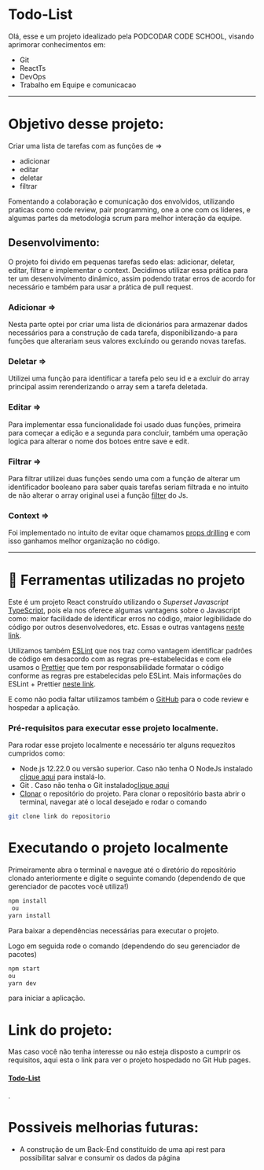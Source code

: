 # Todo-List

Olá, esse e um projeto idealizado pela PODCODAR CODE SCHOOL, visando aprimorar conhecimentos em:
  - Git
  - ReactTs
  - DevOps
  - Trabalho em Equipe e comunicacao
---

# Objetivo desse projeto:

Criar uma lista de tarefas com as funções de ⇒
  - adicionar
  - editar
  - deletar
  - filtrar

Fomentando a colaboração e comunicação dos envolvidos, utilizando praticas como code review, pair programming, one a one com os líderes, e algumas partes da metodologia scrum para melhor interação da equipe.

## Desenvolvimento:

O projeto foi divido em pequenas tarefas sedo elas: adicionar, deletar, editar, filtrar e implementar o context. Decidimos utilizar essa prática para ter um desenvolvimento dinâmico, assim podendo tratar erros de acordo for necessário e também para usar a prática de pull request.

   ### Adicionar ⇒
  Nesta parte optei por criar uma lista de dicionários para armazenar dados necessários para a construção de cada tarefa, disponibilizando-a para funções que alterariam seus valores excluindo ou gerando novas tarefas.
  ### Deletar ⇒
  Utilizei uma função para identificar a tarefa pelo seu id e a excluir do array principal assim rerenderizando o array sem a tarefa deletada.
  ### Editar ⇒
  Para implementar essa funcionalidade foi usado duas funções, primeira para começar a edição e a segunda para concluir, também uma operação logica para alterar o nome dos botoes entre save e edit.
  ### Filtrar ⇒
  Para filtrar utilizei duas funções sendo uma com a função de alterar um identificador booleano para saber quais tarefas seriam filtrada e no intuito de não alterar o array original usei a função [filter](https://developer.mozilla.org/pt-BR/docs/Web/JavaScript/Reference/Global_Objects/Array/filter) do Js.
  ### Context ⇒
  Foi implementado no intuito de evitar oque chamamos [props drilling](https://www.alura.com.br/artigos/prop-drilling-no-react-js) e com isso ganhamos melhor organização no código.

---

# :toolbox: Ferramentas utilizadas no projeto

Este é um projeto React construído utilizando o _Superset Javascript_ [TypeScript](https://www.typescriptlang.org/), pois ela nos oferece algumas vantagens sobre o Javascript como: maior facilidade de identificar erros no código, maior legibilidade do código por outros desenvolvedores, etc.  Essas e outras vantagens [neste link](https://kenzie.com.br/blog/typescript/).

Utilizamos também [ESLint](https://eslint.org/) que nos traz como vantagem identificar padrões de código em desacordo com as regras pre-estabelecidas e com ele usamos o [Prettier](https://marketplace.visualstudio.com/items?itemName=esbenp.prettier-vscode) que tem por responsabilidade formatar o código conforme as regras pre estabelecidas pelo ESLint. Mais informações do ESLint + Prettier [neste link](https://medium.com/cwi-software/eslint-prettier-a-dupla-perfeita-para-produtividade-e-padroniza%C3%A7%C3%A3o-de-c%C3%B3digo-6a7730cfa358).

E como não podia faltar utilizamos também o [GitHub](https://www.remessaonline.com.br/blog/github/?utm_id=8625638102&matchtype=&placement=&adgroupid=87163560379&loc_interest_ms=&loc_physical_ms=1032008&network=g&target=&adposition=&utm_source=google&utm_medium=cpc&utm_campaign=RM_Search_Desk_DSA_Blog_PF&utm_term=&utm_content=557101616375&gclid=CjwKCAjwve2TBhByEiwAaktM1Pu1F2tqxxXOBPAoSsU2NobDWRh349-EdbgDVe048A2wxzgc_eyF1hoC5L8QAvD_BwE) para o code review e hospedar a aplicação.

### Pré-requisitos para executar esse projeto localmente.

Para rodar esse projeto localmente e necessário ter alguns requezitos cumpridos como:

- Node.js 12.22.0 ou versão superior.  Caso não tenha O NodeJs instalado [clique aqui](https://nodejs.org/pt-br/download/) para instalá-lo.
- Git . Caso não tenha o Git instalado[clique aqui](https://git-scm.com/)
- [Clonar](git@github.com:Guilherme-BS/todo-list.git) o repositório do projeto.
Para clonar o repositório basta abrir o terminal, navegar até o local desejado e rodar o comando

```bash
git clone link do repositorio
```

# Executando o projeto localmente

Primeiramente abra o terminal e navegue até o diretório do repositório clonado anteriormente e digite o seguinte comando (dependendo de que gerenciador de pacotes você utiliza!)

```bash
npm install
 ou
yarn install
```
Para baixar a dependências necessárias para executar o projeto.

Logo em seguida rode o comando (dependendo do seu gerenciador de pacotes)

```bash
npm start
ou
yarn dev
```
para iniciar a aplicação.

# Link do projeto:
Mas caso você não tenha interesse ou não esteja disposto a cumprir os requisitos, aqui esta o link para ver o projeto hospedado no Git Hub pages.
#### [Todo-List](https://guilherme-bs.github.io/todo-list/)
.

# Possiveis melhorias futuras:
- A construção de um Back-End constituído de uma api rest para possibilitar salvar e consumir os dados da página

